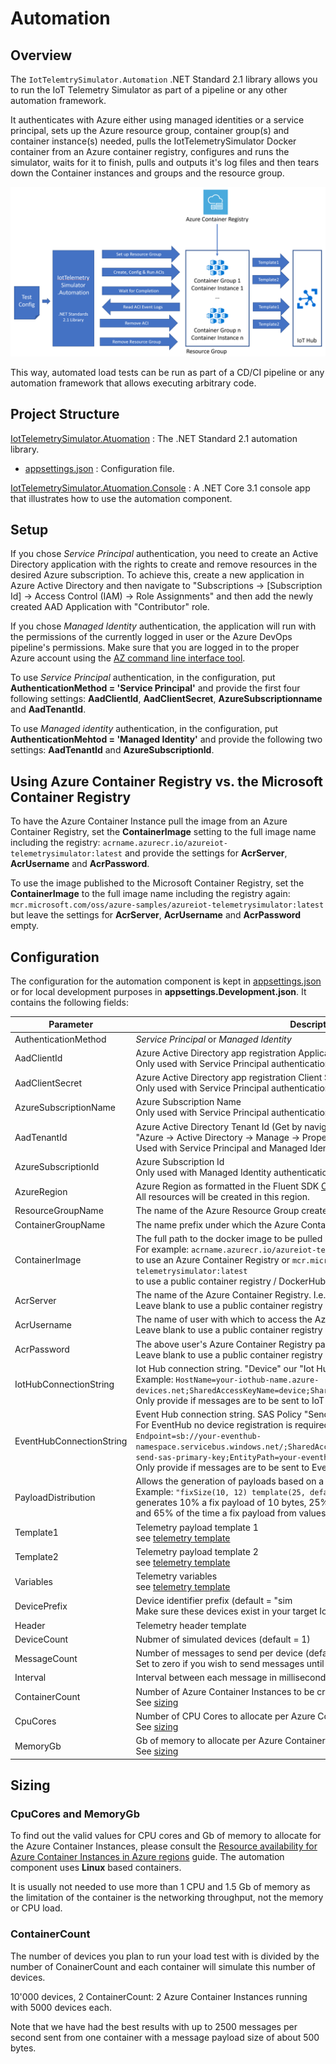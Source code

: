# Automation

## Overview

The `IotTelemtrySimulator.Automation` .NET Standard 2.1 library allows you to run the IoT Telemetry Simulator as part of a pipeline or any other automation framework.

It authenticates with Azure either using managed identities or a service principal, sets up the Azure resource group, container group(s) and container instance(s) needed, pulls the IotTelemetrySimulator Docker container from an Azure container registry, configures and runs the simulator, waits for it to finish, pulls and outputs it's log files and then tears down the Container instances and groups and the resource group.

![IotTelemetrySimulator Automation Architecture](/docs/images/iottelemetrysimulator_automation_architecture.png)

This way, automated load tests can be run as part of a CD/CI pipeline or any automation framework that allows executing arbitrary code.

## Project Structure

[IotTelemetrySimulator.Atuomation](/src/IotTelemetrySimulator.Automation) : The .NET Standard 2.1 automation library.

* [appsettings.json](/src/IotTelemetrySimulator.Automation/appsettings.json) : Configuration file.

[IotTelemetrySimulator.Atuomation.Console](/src/IotTelemetrySimulator.Automation.Console) : A .NET Core 3.1 console app that illustrates how to use the automation component.

## Setup

If you chose *Service Principal* authentication, you need to create an Active Directory application with the rights to create and remove resources in the desired Azure subscription. To achieve this, create a new application in Azure Active Directory and then navigate to "Subscriptions &rarr; [Subscription Id] &rarr; Access Control (IAM) &rarr; Role Assignments" and then add the newly created AAD Application with "Contributor" role.

If you chose *Managed Identity* authentication, the application will run with the permissions of the currently logged in user or the Azure DevOps pipeline's permissions. Make sure that you are logged in to the proper Azure account using the [AZ command line interface tool](https://docs.microsoft.com/en-us/cli/azure/install-azure-cli?view=azure-cli-latest).

To use *Service Principal* authentication, in the configuration, put **AuthenticationMethod = 'Service Principal'** and provide the first four following settings: **AadClientId**, **AadClientSecret**, **AzureSubscriptionname** and **AadTenantId**.

To use *Managed identity* authentication, in the configuration, put **AuthenticationMehtod = 'Managed Identity'** and provide the following two settings: **AadTenantId** and **AzureSubscriptionId**.

## Using Azure Container Registry vs. the Microsoft Container Registry

To have the Azure Container Instance pull the image from an Azure Container Registry, set the **ContainerImage** setting to the full image name including the registry: `acrname.azurecr.io/azureiot-telemetrysimulator:latest` and provide the settings for **AcrServer**, **AcrUsername** and **AcrPassword**.

To use the image published to the Microsoft Container Registry, set the **ContainerImage** to the full image name including the registry again: `mcr.microsoft.com/oss/azure-samples/azureiot-telemetrysimulator:latest` but leave the settings for **AcrServer**, **AcrUsername** and **AcrPassword** empty.

## Configuration

The configuration for the automation component is kept in [appsettings.json](/src/IotTelemetrySimulator.Automation/appsettings.json) or for local development purposes in **appsettings.Development.json**. It contains the following fields:

|Parameter|Description|
|-|-|
|AuthenticationMethod|*Service Principal* or *Managed Identity*|
|AadClientId|Azure Active Directory app registration Application (Client) Id<br/>Only used with Service Principal authentication method|
|AadClientSecret|Azure Active Directory app registration Client Secret<br/>Only used with Service Principal authentication method|
|AzureSubscriptionName|Azure Subscription Name<br/>Only used with Service Principal authentication method|
|AadTenantId|Azure Active Directory Tenant Id (Get by navigating to<br/> "Azure &rarr; Active Directory &rarr; Manage &rarr; Properties &rarr; Directory ID")<br/>Used with Service Principal and Managed Identity authentication methods|
|AzureSubscriptionId|Azure Subscription Id<br/>Only used with Managed Identity authentication method|
|AzureRegion|Azure Region as formatted in the Fluent SDK [Core.Region Class' Fields](https://docs.microsoft.com/en-us/dotnet/api/microsoft.azure.management.resourcemanager.fluent.core.region?view=azure-dotnet)<br/>All resources will be created in this region.|
|ResourceGroupName|The name of the Azure Resource Group created by to host the Container Groups|
|ContainerGroupName|The name prefix under which the Azure Container Groups will be created|
|ContainerImage|The full path to the docker image to be pulled by the Azure Container Instances.<br/> For example: `acrname.azurecr.io/azureiot-telemetrysimulator:latest`<br/> to use an Azure Container Registry or `mcr.microsoft.com/oss/azure-samples/azureiot-telemetrysimulator:latest`<br/> to use a public container registry / DockerHub|
|AcrServer|The name of the Azure Container Registry. I.e. `acrname.azurecr.io<br/>Leave blank to use a public container registry|
|AcrUsername|The name of user with which to access the Azure Container Registry<br/>Leave blank to use a public container registry|
|AcrPassword|The above user's Azure Container Registry password<br/>Leave blank to use a public container registry|
|IotHubConnectionString|Iot Hub connection string. "Device" our "Iot Hub owner" scopes are good.<br/> Example: `HostName=your-iothub-name.azure-devices.net;SharedAccessKeyName=device;SharedAccessKey=your-iothub-key`<br/>Only provide if messages are to be sent to IoT Hub.|
|EventHubConnectionString|Event Hub connection string. SAS Policy "Send" is required. <br/>For EventHub no device registration is required. Example:<br/> `Endpoint=sb://your-eventhub-namespace.servicebus.windows.net/;SharedAccessKeyName=send;SharedAccessKey=your-send-sas-primary-key;EntityPath=your-eventhub-name`<br/>Only provide if messages are to be sent to Event Hub.|
|PayloadDistribution|Allows the generation of payloads based on a distribution.<br/> Example: `"fixSize(10, 12) template(25, default) fix(65, aaaaBBBBBCCC)"`<br/> generates 10% a fix payload of 10 bytes, 25% a template generated payload<br/> and 65% of the time a fix payload from values aaaaBBBBBCCC|
|Template1|Telemetry payload template 1<br/>see [telemetry template](/README.md/#Telemetry-Template)|
|Template2|Telemetry payload template 2<br/>see [telemetry template](/README.md/#Telemetry-Template)|
|Variables|Telemetry variables<br/>see [telemetry template](/README.md/#Telemetry-Template)|
|DevicePrefix|Device identifier prefix (default = "sim<br/>Make sure these devices exist in your target IoT hub|
|Header|Telemetry header template|see [telemetry template](/README.md/#Telemetry-Template)|
|DeviceCount|Nubmer of simulated devices (default = 1)|
|MessageCount|Number of messages to send per device (default = 10).<br/> Set to zero if you wish to send messages until cancelled|If you run the automation component with 0, you need to manually stop each Azure Container Instance to stop the load test!|
|Interval|Interval between each message in milliseconds (default = 1000)|
|ContainerCount|Number of Azure Container Instances to be created<br/>See [sizing](#sizing)|
|CpuCores|Number of CPU Cores to allocate per Azure Container Instance<br/>See [sizing](#sizing)|
|MemoryGb|Gb of memory to allocate per Azure Container Instance<br/>See [sizing](#sizing)|

## Sizing

### CpuCores and MemoryGb

To find out the valid values for CPU cores and Gb of memory to allocate for the Azure Container Instances, please consult the [Resource availability for Azure Container Instances in Azure regions](https://docs.microsoft.com/bs-latn-ba/azure/container-instances/container-instances-region-availability?view=dotnet-uwp-10.0#availability---general) guide. The automation component uses **Linux** based containers.

It is usually not needed to use more than 1 CPU and 1.5 Gb of memory as the limitation of the container is the networking throughput, not the memory or CPU load.

### ContainerCount

The number of devices you plan to run your load test with is divided by the number of ConainerCount and each container will simulate this number of devices.

10'000 devices, 2 ContainerCount: 2 Azure Container Instances running with 5000 devices each.

Note that we have had the best results with up to 2500 messages per second sent from one container with a message payload size of about 500 bytes.